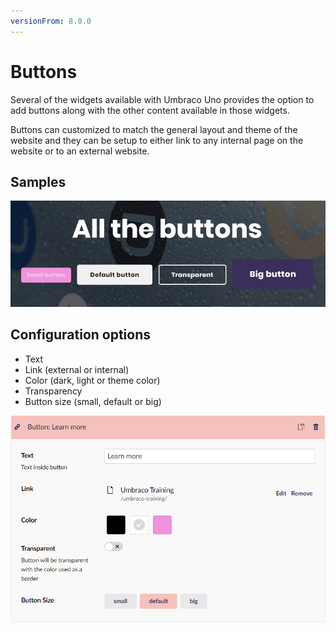 ```yaml
---
versionFrom: 8.0.0
---
```


# Buttons

Several of the widgets available with Umbraco Uno provides the option to add buttons along with the other content available in those widgets.

Buttons can customized to match the general layout and theme of the website and they can be setup to either link to any internal page on the website or to an external website.

## Samples

![Button examples](images/buttons-samples.png)

## Configuration options

* Text
* Link (external or internal)
* Color (dark, light or theme color)
* Transparency
* Button size (small, default or big)

![Configuration options for buttons](images/buttons-config.png)
